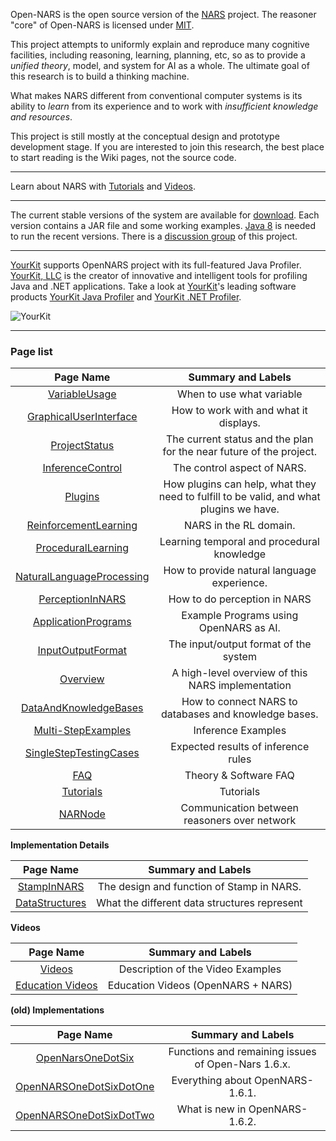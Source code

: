 Open-NARS is the open source version of the [NARS](https://sites.google.com/site/narswang/home) project.
The reasoner "core" of Open-NARS is licensed under [MIT](https://opensource.org/licenses/MIT).

This project attempts to uniformly explain and reproduce many cognitive facilities, including reasoning, learning, planning, etc, so as to provide a _unified theory_, model, and system for AI as a whole. The ultimate goal of this research is to build a thinking machine.

What makes NARS different from conventional computer systems is its ability to _learn_ from its experience and to work with _insufficient knowledge and resources_.

This project is still mostly at the conceptual design and prototype development stage. If you are interested to join this research, the best place to start reading is the Wiki pages, not the source code.

***
Learn about NARS with [Tutorials](https://github.com/opennars/opennars/wiki/Tutorials) and [Videos](https://github.com/opennars/opennars/wiki/Videos).

***
The current stable versions of the system are available for [download](https://drive.google.com/a/temple.edu/folderview?id=0B8Z4Yige07tBUk5LSUtxSGY0eVk&usp=sharing#). Each version contains a JAR file and some working examples. [Java 8](http://www.oracle.com/technetwork/java/javase/overview/java8-2100321.html) is needed to run the recent versions. There is a [discussion group](http://groups.google.com/group/open-nars) of this project.


***
[YourKit](https://www.yourkit.com/) supports OpenNARS project with its full-featured Java Profiler. [YourKit, LLC](https://www.yourkit.com/) is the creator of innovative and intelligent tools for profiling Java and .NET applications. Take a look at [YourKit](https://www.yourkit.com/)'s leading software products [YourKit Java Profiler](https://www.yourkit.com/java/profiler/index.jsp) and [YourKit .NET Profiler](https://www.yourkit.com/.net/profiler/index.jsp). 

![YourKit](https://cloud.githubusercontent.com/assets/11791925/6993790/b132e628-db32-11e4-876a-06f3d3f54f45.png)

***
### Page list

|Page Name|Summary and Labels|
|:-------:|:-----------------:|
| [VariableUsage](https://github.com/opennars/opennars/wiki/Variable-Usage) | When to use what variable |
|[GraphicalUserInterface](https://github.com/opennars/opennars/wiki/Graphical-User-Interface)|How to work with and what it displays.|
|[ProjectStatus](https://github.com/opennars/opennars/wiki/Project-Status)|The current status and the plan for the near future of the project.|
|[InferenceControl](https://github.com/opennars/opennars/wiki/Inference-Control)|The control aspect of NARS.|
|[Plugins](https://github.com/opennars/opennars/wiki/Plugins)|How plugins can help, what they need to fulfill to be valid, and what plugins we have.|
|[ReinforcementLearning](https://github.com/opennars/opennars/wiki/Reinforcement-Learning)|NARS in the RL domain.|
|[ProceduralLearning](https://github.com/opennars/opennars/wiki/Procedural-Learning)|Learning temporal and procedural knowledge|
|[NaturalLanguageProcessing](https://github.com/opennars/opennars/wiki/Natural-Language-Processing)|How to provide natural language experience.|
|[PerceptionInNARS](https://github.com/opennars/opennars/wiki/Perception-In-NARS)|How to do perception in NARS|
|[ApplicationPrograms](https://github.com/opennars/opennars/wiki/Application-Programs)|Example Programs using OpenNARS as AI.|
|[InputOutputFormat](https://github.com/opennars/opennars/wiki/Input-Output-Format)|The input/output format of the system|
|[Overview](https://github.com/opennars/opennars/wiki/Overview)|A high-level overview of this NARS implementation|
|[DataAndKnowledgeBases](https://github.com/opennars/opennars/wiki/Data-And-Knowledge-Bases)|How to connect NARS to databases and knowledge bases.|
|[Multi-StepExamples](https://github.com/opennars/opennars/wiki/MultiStep-Examples)|Inference Examples|
|[SingleStepTestingCases](https://github.com/opennars/opennars/wiki/Single-Step-Testing-Cases)|Expected results of inference rules|
|[FAQ](https://github.com/opennars/opennars/wiki/FAQ)|Theory & Software FAQ|
|[Tutorials](https://github.com/opennars/opennars/wiki/Tutorials)|Tutorials|
|[NARNode](https://github.com/opennars/opennars/wiki/NarNode,-communication-between-reasoners-over-UDP)|Communication between reasoners over network|

**Implementation Details**

|Page Name|Summary and Labels|
|:-------:|:-----------------:|
|[StampInNARS](https://github.com/opennars/opennars/wiki/Stamp-In-NARS)|The design and function of Stamp in NARS.|
|[DataStructures](https://github.com/opennars/opennars/wiki/Data-Structures)|What the different data structures represent|

**Videos**

|Page Name|Summary and Labels|
|:-------:|:-----------------:|
|[Videos](https://github.com/opennars/opennars/wiki/Videos)|Description of the Video Examples|
|[Education Videos](https://github.com/opennars/opennars/wiki/Education-Videos)|Education Videos (OpenNARS + NARS)|

**(old) Implementations**

|Page Name|Summary and Labels|
|:-------:|:-----------------:|
|[OpenNarsOneDotSix](https://github.com/opennars/opennars/wiki/OpenNARS-One-Dot-Six)| Functions and remaining issues of Open-Nars 1.6.x.|
|[OpenNARSOneDotSixDotOne](https://github.com/opennars/opennars/wiki/OpenNARS-One-Dot-Six-Dot-One)|Everything about OpenNARS-1.6.1.|
|[OpenNARSOneDotSixDotTwo](https://github.com/opennars/opennars/wiki/OpenNARS-One-Dot-Six-Dot-Two)|What is new in OpenNARS-1.6.2.|
